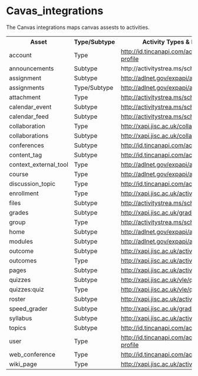 # Cavas_integrations

The Canvas integrations maps canvas assests to activities.

	
<table>
<tr><th>Asset</th><th>Type/Subtype</th><th>Activity Types & Link to Vocab</th></tr>
       <tr>
              <td>account</td>
              <td>Type</td>
              <td><a href="../vocabulary.md#user-profile">http://id.tincanapi.com/activitytype/user-profile</a></td>
          </tr>
       <tr>
              <td>announcements</td>
              <td>Subtype</td>
              <td>http://activitystrea.ms/schema/1.0/note</td>
          </tr>
       <tr>
              <td>assignment</td>
              <td>Subtype</td>
              <td><a href="../vocabulary.md#assessment">http://adlnet.gov/expapi/activities/assessment</a></td>
          </tr>
       <tr>
              <td>assignments</td>
              <td>Type/Subtype</td>
              <td><a href="../vocabulary.md#assessment">http://adlnet.gov/expapi/activities/assessment</a></td>
          </tr>
       <tr>
              <td>attachment</td>
              <td>Type</td>
              <td><a href="../vocabulary.md#file">http://activitystrea.ms/schema/1.0/file</a></td>
          </tr>
       <tr>
              <td>calendar_event</td>
              <td>Subtype</td>
              <td><a href="../vocabulary.md#event">http://activitystrea.ms/schema/1.0/event</a></td>
          </tr>
       <tr>
              <td>calendar_feed</td>
              <td>Subtype</td>
              <td><a href="../vocabulary.md#event">http://activitystrea.ms/schema/1.0/event</a></td>
          </tr>
       <tr>
              <td>collaboration</td>
              <td>Type</td>
              <td><a href="../vocabulary.md#collaboration-space">http://xapi.jisc.ac.uk/collaboration_space</a></td>
          </tr>
       <tr>
              <td>collaborations</td>
              <td>Subtype</td>
              <td><a href="../vocabulary.md#collaboration-space">http://xapi.jisc.ac.uk/collaboration_space</a></td>
          </tr>
       <tr>
              <td>conferences</td>
              <td>Subtype</td>
              <td><a href="../vocabulary.md#conference">http://id.tincanapi.com/activitytype/conference</a></td>
          </tr>
       <tr>
              <td>content_tag</td>
              <td>Subtype</td>
              <td><a href="../vocabulary.md#content-tag">http://id.tincanapi.com/activitytype/tag</a></td>
          </tr>
       <tr>
              <td>context_external_tool</td>
              <td>Type</td>
              <td><a href="../">http://adlnet.gov/expapi/activities/link</a></td>
          </tr>
       <tr>
              <td>course</td>
              <td>Type</td>
              <td><a href="../vocabulary.md#course">http://adlnet.gov/expapi/activities/course</a></td>
          </tr>
       <tr>
              <td>discussion_topic</td>
              <td>Type</td>
              <td><a href="../vocabulary.md#discussion">http://id.tincanapi.com/activitytype/discussion</a></td>
          </tr>
       <tr>
              <td>enrollment</td>
              <td>Type</td>
              <td><a href="../vocabulary.md#discussion">http://xapi.jisc.ac.uk/activities/enrollement</a></td>
          </tr>
       <tr>
              <td>files</td>
              <td>Subtype</td>
              <td><a href="../vocabulary.md#file">http://activitystrea.ms/schema/1.0/file</a></td>
          </tr>
       <tr>
              <td>grades</td>
              <td>Subtype</td>
              <td><a href="../vocabulary.md#grade">http://xapi.jisc.ac.uk/grades</a></td>
          </tr>
       <tr>
              <td>group</td>
              <td>Type</td>
              <td><a href="../">http://activitystrea.ms/schema/1.0/group</a></td>
          </tr>
       <tr>
              <td>home</td>
              <td>Subtype</td>
              <td><a href="../vocabulary.md#course">http://adlnet.gov/expapi/activities/course</a></td>
          </tr>
       <tr>
              <td>modules</td>
              <td>Subtype</td>
              <td><a href="../vocabulary.md#module">http://adlnet.gov/expapi/activities/module</a></td>
          </tr>
       <tr>
              <td>outcome</td>
              <td>Subtype</td>
              <td><a href="../vocabulary.md#outcome">http://xapi.jisc.ac.uk/activities/outcome</a></td>
          </tr>
       <tr>
              <td>outcomes</td>
              <td>Type</td>
              <td><a href="../vocabulary.md#outcome">http://xapi.jisc.ac.uk/activities/outcome</a></td>
          </tr>
       <tr>
              <td>pages</td>
              <td>Subtype</td>
              <td><a href="../vocabulary.md#wiki">http://xapi.jisc.ac.uk/activities/wiki</a></td>
          </tr>
       <tr>
              <td>quizzes</td>
              <td>Subtype</td>
              <td><a href="../vocabulary.md#vle-quiz">http://xapi.jisc.ac.uk/vle/quiz</a></td>
          </tr>
       <tr>
              <td>quizzes:quiz</td>
              <td>Type</td>
              <td><a href="../vocabulary.md#vle-quiz">http://xapi.jisc.ac.uk/vle/quiz</a></td>
          </tr>
       <tr>
              <td>roster</td>
              <td>Subtype</td>
              <td><a href="../vocabulary.md#roster">http://xapi.jisc.ac.uk/activities/roster</a></td>
          </tr>
       <tr>
              <td>speed_grader</td>
              <td>Subtype</td>
              <td><a href="../vocabulary.md#grade">http://xapi.jisc.ac.uk/grades</a></td>
          </tr>
       <tr>
              <td>syllabus</td>
              <td>Subtype</td>
              <td><a href="../vocabulary.md#syllabus">http://xapi.jisc.ac.uk/activities/syllabus</a></td>
          </tr>
       <tr>
              <td>topics</td>
              <td>Subtype</td>
              <td><a href="../vocabulary.md#discussion">http://id.tincanapi.com/activitytype/discussion</a></td>
          </tr>
       <tr>
              <td>user</td>
              <td>Type</td>
              <td><a href="../vocabulary.md#user-profile">http://id.tincanapi.com/activitytype/user-profile</a></td>
          </tr>
       <tr>
              <td>web_conference</td>
              <td>Type</td>
              <td><a href="../vocabulary.md#conference">http://id.tincanapi.com/activitytype/conference</a></td>
          </tr>
       <tr>
              <td>wiki_page</td>
              <td>Type</td>
              <td><a href="../vocabulary.md#wiki">http://xapi.jisc.ac.uk/activities/wiki</a></td>
          </tr>
   </table>

